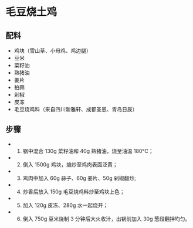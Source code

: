 # 毛豆烧土鸡

## 配料
- 鸡块（雪山草、小母鸡、鸡边腿）
- 豆米
- 菜籽油
- 熟猪油
- 姜片
- 拍蒜
- 剁椒
- 皮冻
- 毛豆烧鸡料（来自四川新雅轩、成都圣恩、青岛日辰）

## 步骤
- 1. 锅中混合 130g 菜籽油和 40g 熟猪油，烧至油温 180℃；
- 2. 倒入 1500g 鸡块，煸炒至鸡肉表面泛黄；
- 3. 鸡肉中加入 60g 蒜子、60g 姜片、50g 剁椒翻炒;
- 4. 炒香后放入 150g 毛豆烧鸡料炒至鸡块上色；
- 5. 加入 120g 皮冻、280g 水一起烧开；
- 6. 倒入 750g 豆米烧制 3 分钟后大火收汁，出锅前加入 30g 葱段翻拌均匀。